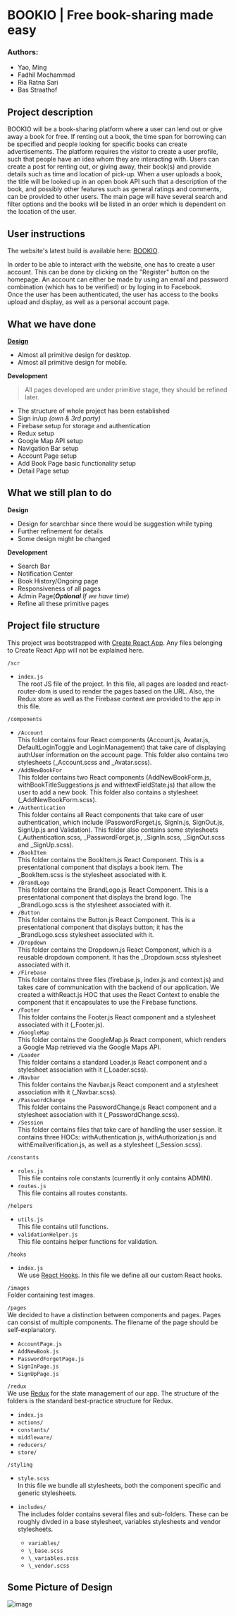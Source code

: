 # BOOKIO | Free book-sharing made easy

### Authors:

- Yao, Ming
- Fadhil Mochammad
- Ria Ratna Sari
- Bas Straathof

## Project description

BOOKIO will be a book-sharing platform where a user can lend out or give away a book for free. If renting out a book, the time span for borrowing can be specified and people looking for specific books can create advertisements. The platform requires the visitor to create a user profile, such that people have an idea whom they are interacting with. Users can create a post for renting out, or giving away, their book(s) and provide details such as time and location of pick-up. When a user uploads a book, the title will be looked up in an open book API such that a description of the book, and possibly other features such as general ratings and comments, can be provided to other users. The main page will have several search and filter options and the books will be listed in an order which is dependent on the location of the user.

## User instructions

The website's latest build is available here: [BOOKIO](https://bookio-5c798.firebaseapp.com/).

In order to be able to interact with the website, one has to create a user account. This can be done by clicking on the "Register" button on the homepage.
An account can either be made by using an email and password combination (which has to be verified) or by loging in to Facebook.\
Once the user has been authenticated, the user has access to the books upload and display, as well as a personal account page.

## What we have done

[**Design**](##Design)

- Almost all primitive design for desktop.
- Almost all primitive design for mobile.

**Development**

> All pages developed are under primitive stage, they should be refined later.

- The structure of whole project has been established
- Sign in/up _(own & 3rd party)_
- Firebase setup for storage and authentication
- Redux setup
- Google Map API setup
- Navigation Bar setup
- Account Page setup
- Add Book Page basic functionality setup
- Detail Page setup

## What we still plan to do

**Design**

- Design for searchbar since there would be suggestion while typing
- Further refinement for details
- Some design might be changed

**Development**

- Search Bar
- Notification Center
- Book History/Ongoing page
- Responsiveness of all pages
- Admin Page(**_Optional_** _If we have time_)
- Refine all these primitive pages

## Project file structure

This project was bootstrapped with [Create React App](https://github.com/facebook/create-react-app).
Any files belonging to Create React App will not be explained here.

`/scr`

- `index.js`\
  The root JS file of the project. In this file, all pages are loaded and
  react-router-dom is used to render the pages based on the URL. Also, the Redux
  store as well as the Firebase context are provided to the app in this file.

`/components`

- `/Account`\
  This folder contains four React components (Account.js, Avatar.js,
  DefaultLoginToggle and LoginManagement) that take care of displaying authUser
  information on the account page. This folder also contains two stylesheets
  (\_Account.scss and \_Avatar.scss).
- `/AddNewBookFor`\
  This folder contains two React components (AddNewBookForm.js,
  withBookTitleSuggestions.js and withtextFieldState.js) that allow the user to
  add a new book. This folder also contains a stylesheet (\_AddNewBookForm.scss).
- `/Authentication`\
  This folder contains all React components that take care of user authentication,
  which include (PasswordForget.js, SignIn.js, SignOut.js, SignUp.js and Validation).
  This folder also contains some stylesheets (\_Authentication.scss, \_PasswordForget.js,
  \_SignIn.scss, \_SignOut.scss and \_SignUp.scss).
- `/BookItem`\
  This folder contains the BookItem.js React Component. This is a presentational
  component that displays a book item. The \_BookItem.scss is the stylesheet associated
  with it.
- `/BrandLogo`\
  This folder contains the BrandLogo.js React Component. This is a presentational
  component that displays the brand logo. The \_BrandLogo.scss is the stylesheet
  associated with it.
- `/Button`\
  This folder contains the Button.js React Component. This is a presentational
  component that displays button; it has the \_BrandLogo.scss stylesheet
  associated with it.
- `/Dropdown`\
  This folder contains the Dropdown.js React Component, which is a reusable
  dropdown component. It has the \_Dropdown.scss stylesheet associated with it.
- `/Firebase`\
  This folder contains three files (firebase.js, index.js and context.js) and
  takes care of communication with the backend of our application. We created a
  withReact.js HOC that uses the React Context to enable the component that it
  encapsulates to use the Firebase functions.
- `/Footer`\
  This folder contains the Footer.js React component and a stylesheet associated
  with it (\_Footer.js).
- `/GoogleMap`\
  This folder contains the GoogleMap.js React component, which renders a Google
  Map retrieved via the Google Maps API.
- `/Loader`\
  This folder contains a standard Loader.js React component and a stylesheet
  association with it (\_Loader.scss).
- `/Navbar`\
  This folder contains the Navbar.js React component and a stylesheet
  association with it (\_Navbar.scss).
- `/PasswordChange`\
  This folder contains the PasswordChange.js React component and a stylesheet
  association with it (\_PasswordChange.scss).
- `/Session`\
  This folder contains files that take care of handling the user session.
  It contains three HOCs: withAuthentication.js, withAuthorization.js and
  withEmailverification.js, as well as a stylesheet (\_Session.scss).

`/constants`

- `roles.js`\
  This file contains role constants (currently it only contains ADMIN).
- `routes.js`\
  This file contains all routes constants.

`/helpers`

- `utils.js`\
  This file contains util functions.
- `validationHelper.js`\
  This file contains helper functions for validation.

`/hooks`

- `index.js`\
  We use [React Hooks](https://reactjs.org/hooks). In this file we define all our
  custom React hooks.

`/images`\
Folder containing test images.

`/pages`\
We decided to have a distinction between components and pages. Pages can consist
of multiple components. The filename of the page should be self-explanatory.

- `AccountPage.js`
- `AddNewBook.js`
- `PasswordForgetPage.js`
- `SignInPage.js`
- `SignUpPage.js`

`/redux`\
We use [Redux](https://redux.js.org/) for the state management of our app. The
structure of the folders is the standard best-practice structure for Redux.

- `index.js`
- `actions/`
- `constants/`
- `middleware/`
- `reducers/`
- `store/`

`/styling`

- `style.scss`\
  In this file we bundle all stylesheets, both the component specific and generic
  stylesheets.

- `includes/`\
  The includes folder contains several files and sub-folders. These can be roughly
  divded in a base stylesheet, variables stylesheets and vendor stylesheets.
  - `variables/`
  - `\_base.scss`
  - `\_variables.scss`
  - `\_vendor.scss`

## Some Picture of Design

![image](img/all.png)
